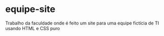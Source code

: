 # equipe-site
Trabalho da faculdade onde é feito um site para uma equipe fictícia de TI usando HTML e CSS puro
